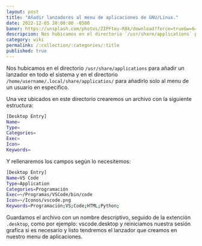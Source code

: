 ```yaml
---
layout: post
title: "Añadir lanzadores al menu de aplicaciones de GNU/Linux."
date: 2022-12-05 20:00:00 -0500
baner: https://unsplash.com/photos/ZIPFteu-R8k/download?force=true&w=640
descripcion: Nos hubicamos en el directorio `/usr/share/applications` para añadir un lanzador en todo el...
category: wiki
permalink: /:collection/:categories/:title
published: true
---
```


Nos hubicamos en el directorio `/usr/share/applications` para añadir un lanzador en todo el sistema y en el directorio `/home/username/.local/share/applicatios/` para añadirlo solo al menu de un usuario en especifico.

Una vez ubicados en este directorio crearemos un archivo con la siguiente estructura:

~~~bash
[Desktop Entry]
Name=
Type=
Categories=
Exec=
Icon=
Keywords=
~~~

Y rellenaremos los campos según lo necesitemos:

~~~bash
[Desktop Entry]
Name=VS Code
Type=Application
Categories=Programación
Exec=~/Programas/VSCode/bin/code
Icon=~/Iconos/vscode.png
Keywords=Programación;VS;Code;HTML;Python;
~~~

Guardamos el archivo con un nombre descriptivo, seguido de la extención `.desktop`, como por ejemplo: vscode.desktop y reiniciamos nuestra sesión grafica si es necesario y listo tendremos el lanzador que creamos en nuestro menu de aplicaciones.